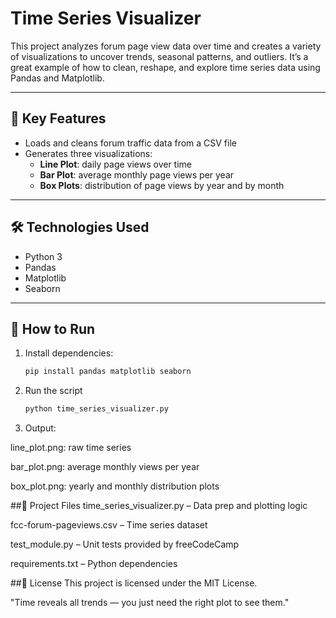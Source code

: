 # Time Series Visualizer

This project analyzes forum page view data over time and creates a variety of visualizations to uncover trends, seasonal patterns, and outliers. It’s a great example of how to clean, reshape, and explore time series data using Pandas and Matplotlib.

---

## 🔹 Key Features

- Loads and cleans forum traffic data from a CSV file
- Generates three visualizations:
  - **Line Plot**: daily page views over time
  - **Bar Plot**: average monthly page views per year
  - **Box Plots**: distribution of page views by year and by month

---

## 🛠️ Technologies Used

- Python 3
- Pandas
- Matplotlib
- Seaborn

---

## 🚀 How to Run

1. Install dependencies:
   ```bash
   pip install pandas matplotlib seaborn

2. Run the script
   ```bash
   python time_series_visualizer.py

3. Output:

line_plot.png: raw time series

bar_plot.png: average monthly views per year

box_plot.png: yearly and monthly distribution plots

##📎 Project Files
time_series_visualizer.py – Data prep and plotting logic

fcc-forum-pageviews.csv – Time series dataset

test_module.py – Unit tests provided by freeCodeCamp

requirements.txt – Python dependencies

##📄 License
This project is licensed under the MIT License.

"Time reveals all trends — you just need the right plot to see them."

